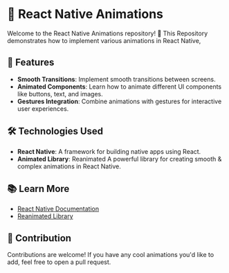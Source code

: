 # 🎨 React Native Animations
Welcome to the React Native Animations repository! 🚀 This Repository demonstrates how to implement various animations in React Native,
## 🌟 Features
* <b>Smooth Transitions</b>: Implement smooth transitions between screens.
* <b>Animated Components</b>: Learn how to animate different UI components like buttons, text, and images.
* <b>Gestures Integration</b>: Combine animations with gestures for interactive user experiences.
## 🛠️ Technologies Used
* <b>React Native</b>: A framework for building native apps using React.
* <b>Animated Library</b>: Reanimated A powerful library for creating smooth & complex animations in React Native.

## 📚 Learn More
* <a href='https://reactnative.dev/' alt='documentation link' > React Native Documentation</a>
* <a href='https://docs.swmansion.com/react-native-reanimated/' alt='library link'>Reanimated Library</a>
## 👥 Contribution
Contributions are welcome! If you have any cool animations you'd like to add, feel free to open a pull request.

